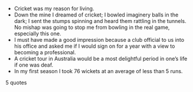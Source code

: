  - Cricket was my reason for living.
 - Down the mine I dreamed of cricket; I bowled imaginery balls in the dark; I sent the stumps spinning and heard them rattling in the tunnels. No mishap was going to stop me from bowling in the real game, especially this one.
 - I must have made a good impression because a club official to us into his office and asked me if I would sign on for a year with a view to becoming a professional.
 - A cricket tour in Australia would be a most delightful period in one’s life if one was deaf.
 - In my first season I took 76 wickets at an average of less than 5 runs.

5 quotes